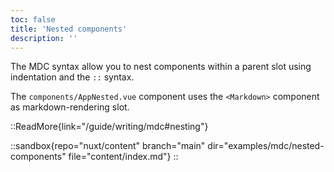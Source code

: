 ```yaml
---
toc: false
title: 'Nested components'
description: ''
---
```


The MDC syntax allow you to nest components within a parent slot using indentation and the `::` syntax.

The `components/AppNested.vue` component uses the `<Markdown>` component as markdown-rendering slot.

::ReadMore{link="/guide/writing/mdc#nesting"}

::sandbox{repo="nuxt/content" branch="main" dir="examples/mdc/nested-components" file="content/index.md"}
::
